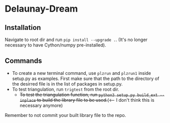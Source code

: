 # Delaunay-Dream

## Installation
Navigate to root dir and run `pip install --upgrade .`. (It's no longer necessary to have Cython/numpy pre-installed).

## Commands
*   To create a new terminal command, use `plzrun` and `plzrun1` inside setup.py as examples. First make sure that the path to the directory of the desirred file is in the list of packages in setup.py.
*   To test triangulation, run `trigtest` from the root dir.
    -  <s>To test the triangulation function, run `python3 setup.py build_ext --inplace` to build the library file to be used.</s>(<-- I don't think this is necessary anymore)

Remember to not commit your built library file to the repo.  

